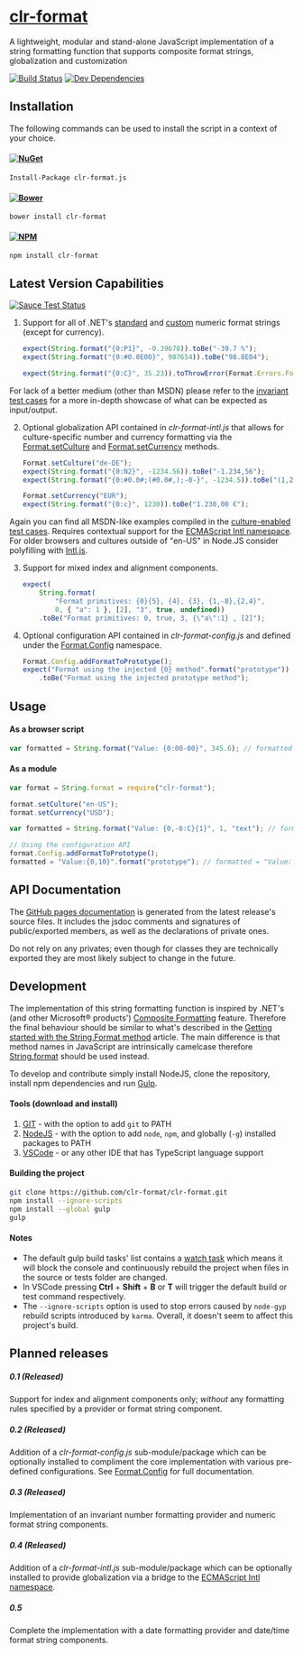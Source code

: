 # [clr-format](https://github.com/clr-format/clr-format)
A lightweight, modular and stand-alone JavaScript implementation of a string formatting function that supports composite format strings, globalization and customization

[![Build Status](https://travis-ci.org/clr-format/clr-format.svg?branch=master)](https://travis-ci.org/clr-format/clr-format)
[![Dev Dependencies](https://david-dm.org/clr-format/clr-format/dev-status.svg)](https://david-dm.org/clr-format/clr-format/#info=devDependencies&view=table)

Installation
------------
The following commands can be used to install the script in a context of your choice.

#### [![NuGet](https://badge.fury.io/nu/clr-format.js.svg)](https://www.nuget.org/packages/clr-format.js)
`Install-Package clr-format.js`

#### [![Bower](https://badge.fury.io/bo/clr-format.svg)](http://bower.io/search/?q=clr-format)
`bower install clr-format`

#### [![NPM](https://badge.fury.io/js/clr-format.svg)](https://www.npmjs.com/package/clr-format)
`npm install clr-format`

Latest Version Capabilities
---------------------------

[![Sauce Test Status](https://saucelabs.com/browser-matrix/clr-format.svg)](https://saucelabs.com/u/clr-format)

1. Support for all of .NET's [standard][Standard Numeric Format Specifiers] and [custom][Custom Numeric Format String] numeric format strings (except for currency).

    ```javascript
    expect(String.format("{0:P1}", -0.39678)).toBe("-39.7 %");
    expect(String.format("{0:#0.0E00}", 987654)).toBe("98.8E04");

    expect(String.format("{0:C}", 35.23)).toThrowError(Format.Errors.FormatError);
    ```
For lack of a better medium (other than MSDN) please refer to the [invariant test cases][formatInvariant_should.ts] for a more in-depth showcase of what can be expected as input/output.

2. Optional globalization API contained in *clr-format-intl.js* that allows for culture-specific number and currency formatting via the [Format.setCulture] and [Format.setCurrency] methods.

    ```javascript
    Format.setCulture("de-DE");
    expect(String.format("{0:N2}", -1234.56)).toBe("-1.234,56");
    expect(String.format("{0:#0.0#;(#0.0#,);-0-}", -1234.5)).toBe("(1,23)");

    Format.setCurrency("EUR");
    expect(String.format("{0:c}", 1230)).toBe("1.230,00 €");
    ```
Again you can find all MSDN-like examples compiled in the [culture-enabled test cases][formatCulture_should.ts].
Requires contextual support for the [ECMAScript Intl namespace]. For older browsers and cultures outside of "en-US" in Node.JS consider polyfilling with [Intl.js].

3. Support for mixed index and alignment components.

    ```javascript
    expect(
        String.format(
            "Format primitives: {0}{5}, {4}, {3}, {1,-8},{2,4}",
            0, { "a": 1 }, [2], "3", true, undefined))
        .toBe("Format primitives: 0, true, 3, {\"a\":1} , [2]");
    ```

4. Optional configuration API contained in *clr-format-config.js* and defined under the [Format.Config] namespace.

    ```javascript
    Format.Config.addFormatToPrototype();
    expect("Format using the injected {0} method".format("prototype"))
        .toBe("Format using the injected prototype method");
    ```

Usage
-----

#### As a browser script
```javascript
var formatted = String.format("Value: {0:00-00}", 345.6); // formatted = "Value: 03-46"
```

#### As a module
```javascript
var format = String.format = require("clr-format");

format.setCulture("en-US");
format.setCurrency("USD");

var formatted = String.format("Value: {0,-6:C}{1}", 1, "text"); // formatted = "Value: $1.00 text"

// Using the configuration API
format.Config.addFormatToPrototype();
formatted = "Value:{0,10}".format("prototype"); // formatted = "Value: prototype"
```

API Documentation
-----------------
The [GitHub pages documentation] is generated from the latest release's source files. It includes the jsdoc comments and signatures of public/exported members,
as well as the declarations of private ones.

Do not rely on any privates; even though for classes they are technically exported they are most likely subject to change in the future.

Development
-----------
The implementation of this string formatting function is inspired by .NET's (and other Microsoft® products') [Composite Formatting] feature.
Therefore the final behaviour should be similar to what's described in the [Getting started with the String.Format method] article.
The main difference is that method names in JavaScript are intrinsically camelcase therefore [String.format] should be used instead.

To develop and contribute simply install NodeJS, clone the repository, install npm dependencies and run [Gulp].

#### Tools (download and install)
1. [GIT] - with the option to add `git` to PATH
2. [NodeJS] - with the option to add `node`, `npm`, and globally (`-g`) installed packages to PATH
3. [VSCode] - or any other IDE that has TypeScript language support

#### Building the project
```bash
git clone https://github.com/clr-format/clr-format.git
npm install --ignore-scripts
npm install --global gulp
gulp
```

#### Notes
- The default gulp build tasks' list contains a [watch task][Gulp watch task]
which means it will block the console and continuously rebuild the project when files in the source or tests folder are changed.
- In VSCode pressing **Ctrl** + **Shift** + **B** or **T** will trigger the default build or test command respectively.
- The `--ignore-scripts` option is used to stop errors caused by `node-gyp` rebuild scripts introduced by `karma`.
Overall, it doesn't seem to affect this project's build.

Planned releases
----------------
##### 0.1 (Released)
Support for index and alignment components only; *without* any formatting rules specified by a provider or format string component.

##### 0.2 (Released)
Addition of a *clr-format-config.js* sub-module/package which can be optionally installed to compliment the core implementation with various pre-defined configurations.
See [Format.Config] for full documentation.

##### 0.3 (Released)
Implementation of an invariant number formatting provider and numeric format string components.

##### 0.4 (Released)
Addition of a *clr-format-intl.js* sub-module/package which can be optionally installed to provide globalization via a bridge to the [ECMAScript Intl namespace].

##### 0.5
Complete the implementation with a date formatting provider and date/time format string components.

[GIT]: http://git-scm.com/download/
[Gulp]: http://gulpjs.com/
[NodeJS]: https://nodejs.org/download/
[VSCode]: https://code.visualstudio.com/

[Composite Formatting]: https://msdn.microsoft.com/en-us/library/txafckwd.aspx
[Custom Numeric Format String]: https://msdn.microsoft.com/en-us/library/0c899ak8.aspx
[Standard Numeric Format Specifiers]: https://msdn.microsoft.com/en-us/library/dwhawy9k.aspx
[Getting started with the String.Format method]: https://msdn.microsoft.com/en-us/library/system.string.format.aspx#Starting
[ECMAScript Intl namespace]: https://developer.mozilla.org/en/docs/Web/JavaScript/Reference/Global_Objects/Intl
[Gulp watch task]: https://github.com/gulpjs/gulp/blob/master/docs/API.md#gulpwatchglob-opts-cb
[Intl.js]: https://github.com/andyearnshaw/Intl.js

[GitHub pages documentation]: http://clr-format.github.io/clr-format
[Format.Config]: http://clr-format.github.io/clr-format/modules/format.config.html
[String.format]: http://clr-format.github.io/clr-format/interfaces/stringconstructor.html#format
[Format.setCulture]: http://clr-format.github.io/clr-format/modules/format.html#setculture
[Format.setCurrency]: http://clr-format.github.io/clr-format/modules/format.html#setcurrency

[formatInvariant_should.ts]: https://github.com/clr-format/clr-format/blob/master/test/core/String/formatInvariant_should.ts
[formatCulture_should.ts]: https://github.com/clr-format/clr-format/blob/master/test/core/String/formatCulture_should.ts#L33
